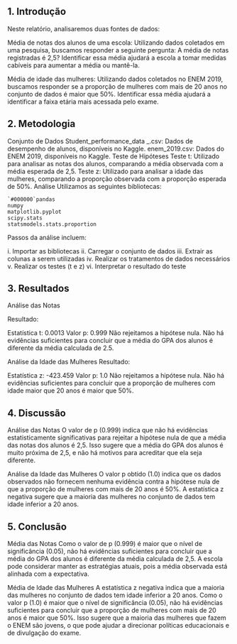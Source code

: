 ## 1. **Introdução**
Neste relatório, analisaremos duas fontes de dados:

Média de notas dos alunos de uma escola: Utilizando dados coletados em uma pesquisa, buscamos responder a seguinte pergunta: A média de notas registradas é 2,5? Identificar essa média ajudará a escola a tomar medidas cabíveis para aumentar a média ou mantê-la.

Média de idade das mulheres: Utilizando dados coletados no ENEM 2019, buscamos responder se a proporção de mulheres com mais de 20 anos no conjunto de dados é maior que 50%. Identificar essa média ajudará a identificar a faixa etária mais acessada pelo exame.

## 2. **Metodologia**
Conjunto de Dados
Student_performance_data _.csv: Dados de desempenho de alunos, disponíveis no Kaggle.
enem_2019.csv: Dados do ENEM 2019, disponíveis no Kaggle.
Teste de Hipóteses
Teste t: Utilizado para analisar as notas dos alunos, comparando a média observada com a média esperada de 2,5.
Teste z: Utilizado para analisar a idade das mulheres, comparando a proporção observada com a proporção esperada de 50%.
Análise
Utilizamos as seguintes bibliotecas:
```
`#000000`pandas
numpy
matplotlib.pyplot
scipy.stats
statsmodels.stats.proportion
```
Passos da análise incluem:

i. Importar as bibliotecas
ii. Carregar o conjunto de dados
iii. Extrair as colunas a serem utilizadas
iv. Realizar os tratamentos de dados necessários
v. Realizar os testes (t e z)
vi. Interpretar o resultado do teste

## 3. **Resultados**
Análise das Notas

Resultado:

Estatística t: 0.0013
Valor p: 0.999
Não rejeitamos a hipótese nula. Não há evidências suficientes para concluir que a média do GPA dos alunos é diferente da média calculada de 2.5.

Análise da Idade das Mulheres
Resultado:

Estatística z: -423.459
Valor p: 1.0
Não rejeitamos a hipótese nula. Não há evidências suficientes para concluir que a proporção de mulheres com idade maior que 20 anos é maior que 50%.

## 4. **Discussão**
Análise das Notas
O valor de p (0.999) indica que não há evidências estatisticamente significativas para rejeitar a hipótese nula de que a média das notas dos alunos é 2,5. Isso sugere que a média do GPA dos alunos é muito próxima de 2,5, e não há motivos para acreditar que ela seja diferente.

Análise da Idade das Mulheres
O valor p obtido (1.0) indica que os dados observados não fornecem nenhuma evidência contra a hipótese nula de que a proporção de mulheres com mais de 20 anos é 50%. A estatística z negativa sugere que a maioria das mulheres no conjunto de dados tem idade inferior a 20 anos.

## 5. **Conclusão**
Média das Notas
Como o valor de p (0.999) é maior que o nível de significância (0.05), não há evidências suficientes para concluir que a média do GPA dos alunos é diferente da média calculada de 2,5. A escola pode considerar manter as estratégias atuais, pois a média observada está alinhada com a expectativa.

Média de Idade das Mulheres
A estatística z negativa indica que a maioria das mulheres no conjunto de dados tem idade inferior a 20 anos. Como o valor p (1.0) é maior que o nível de significância (0.05), não há evidências suficientes para concluir que a proporção de mulheres com mais de 20 anos é maior que 50%. Isso sugere que a maioria das mulheres que fazem o ENEM são jovens, o que pode ajudar a direcionar políticas educacionais e de divulgação do exame.
